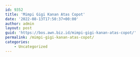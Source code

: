 ```yaml
---
id: 9352
title: 'Mimpi Gigi Kanan Atas Copot'
date: '2022-08-13T17:50:37+00:00'
author: admin
layout: post
guid: 'https://bos.awn.biz.id/mimpi-gigi-kanan-atas-copot/'
permalink: /mimpi-gigi-kanan-atas-copot/
categories:
    - Uncategorized
---
```


